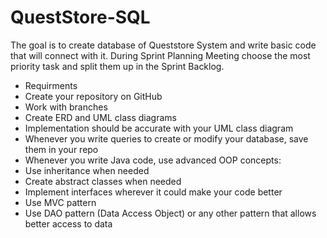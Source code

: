 # QuestStore-SQL
The goal is to create database of Queststore System and write basic code that will connect with it. During Sprint Planning Meeting choose the most priority task and split them up in the Sprint Backlog.

- Requirments  
- Create your repository on GitHub  
- Work with branches  
- Create ERD and UML class diagrams  
- Implementation should be accurate with your UML class diagram  
- Whenever you write queries to create or modify your database, save them in your repo  
- Whenever you write Java code, use advanced OOP concepts:  
- Use inheritance when needed  
- Create abstract classes when needed  
- Implement interfaces wherever it could make your code better  
- Use MVC pattern  
- Use DAO pattern (Data Access Object) or any other pattern that allows better access to data  
